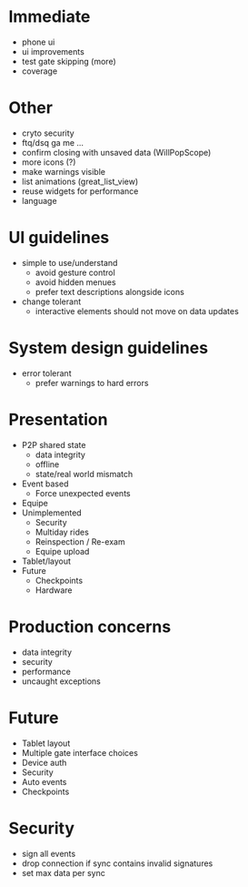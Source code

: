 
# Immediate
 - phone ui
 - ui improvements
 - test gate skipping (more)
 - coverage

# Other
 - cryto security
 - ftq/dsq ga me ...
 - confirm closing with unsaved data (WillPopScope)
 - more icons (?)
 - make warnings visible
 - list animations (great_list_view)
 - reuse widgets for performance
 - language

# UI guidelines
 - simple to use/understand
	- avoid gesture control
	- avoid hidden menues
	- prefer text descriptions alongside icons
 - change tolerant
	- interactive elements should not move on data updates

# System design guidelines
 - error tolerant
	- prefer warnings to hard errors

# Presentation
 - P2P shared state
	- data integrity
	- offline
	- state/real world mismatch
 - Event based
	- Force unexpected events
 - Equipe
 - Unimplemented
	- Security
	- Multiday rides
	- Reinspection / Re-exam
	- Equipe upload
 - Tablet/layout
 - Future
	- Checkpoints
	- Hardware

# Production concerns
 - data integrity
 - security
 - performance
 - uncaught exceptions

# Future
 - Tablet layout
 - Multiple gate interface choices
 - Device auth
 - Security
 - Auto events
 - Checkpoints

# Security
 - sign all events
 - drop connection if sync contains invalid signatures
 - set max data per sync
